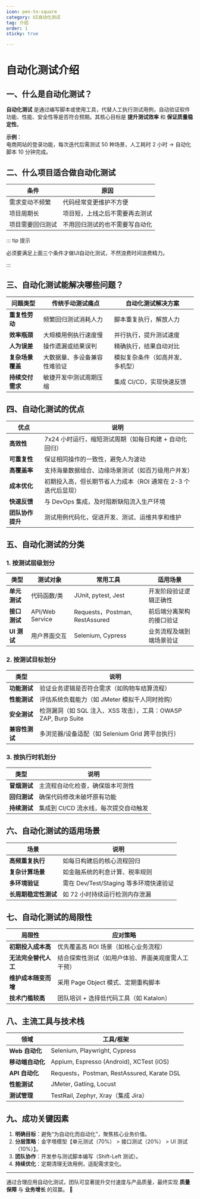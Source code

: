 ```yaml
---
icon: pen-to-square
category: UI自动化测试
tag: 介绍
order: 1
sticky: true

---
```


# 自动化测试介绍


## **一、什么是自动化测试？**
**自动化测试** 是通过编写脚本或使用工具，代替人工执行测试用例，自动验证软件功能、性能、安全性等是否符合预期。其核心目标是 **提升测试效率** 和 **保证质量稳定性**。

**示例**：  
电商网站的登录功能，每次迭代后需测试 50 种场景，人工耗时 2 小时 → 自动化脚本 10 分钟完成。

## 二、什么项目适合做自动化测试

| 条件             | 原因                           |
| ---------------- | ------------------------------ |
| 需求变动不频繁   | 代码经常变更维护不方便         |
| 项目周期长       | 项目短，上线之后不需要再去测试 |
| 项目需要回归测试 | 不用回归测试的也不需要写自动化 |

::: tip 提示

必须要满足上面三个条件才做UI自动化测试，不然浪费时间浪费精力。

:::

## 三、**自动化测试能解决哪些问题？**

| 问题类型         | 传统手动测试痛点             | 自动化测试解决方案               |
| ---------------- | ---------------------------- | -------------------------------- |
| **重复性劳动**   | 频繁回归测试消耗人力         | 脚本重复执行，解放人力           |
| **效率瓶颈**     | 大规模用例执行速度慢         | 并行执行，提升测试速度           |
| **人为误差**     | 操作遗漏或结果误判           | 精确执行，结果自动对比           |
| **复杂场景覆盖** | 大数据量、多设备兼容性难验证 | 模拟复杂条件（如高并发、多机型） |
| **持续交付需求** | 敏捷开发中测试周期压缩       | 集成 CI/CD，实现快速反馈         |

## 四、自动化测试的优点
| 优点             | 说明                                                         |
| ---------------- | ------------------------------------------------------------ |
| **高效性**       | 7x24 小时运行，缩短测试周期（如每日构建 + 自动化回归）       |
| **可重复性**     | 保证相同操作的一致性，避免人为波动                           |
| **高覆盖率**     | 支持海量数据组合、边缘场景测试（如百万级用户并发）           |
| **成本优化**     | 初期投入高，但长期节省人力成本（ROI 通常在 2-3 个迭代后显现） |
| **快速反馈**     | 与 DevOps 集成，及时阻断缺陷流入生产环境                     |
| **团队协作提升** | 测试用例代码化，促进开发、测试、运维共享和维护               |

## 五、自动化测试的分类
### 1. 按测试层级划分
| 类型         | 测试对象        | 常用工具                       | 适用场景                 |
| ------------ | --------------- | ------------------------------ | ------------------------ |
| **单元测试** | 代码函数/类     | JUnit, pytest, Jest            | 开发阶段验证逻辑正确性   |
| **接口测试** | API/Web Service | Requests，Postman, RestAssured | 前后端分离架构的接口验证 |
| **UI 测试**  | 用户界面交互    | Selenium, Cypress              | 业务流程及端到端场景验证 |

### 2. 按测试目标划分
| 类型           | 说明                                                         |
| -------------- | ------------------------------------------------------------ |
| **功能测试**   | 验证业务逻辑是否符合需求（如购物车结算流程）                 |
| **性能测试**   | 评估系统负载能力（如 JMeter 模拟千人同时抢购）               |
| **安全测试**   | 检测漏洞（如 SQL 注入、XSS 攻击），工具：OWASP ZAP, Burp Suite |
| **兼容性测试** | 多浏览器/设备适配（如 Selenium Grid 跨平台执行）             |

### 3. 按执行时机划分
| 类型         | 说明                                  |
| ------------ | ------------------------------------- |
| **冒烟测试** | 主流程自动化检查，确保版本可测性      |
| **回归测试** | 确保代码修改未破坏原有功能            |
| **持续测试** | 集成到 CI/CD 流水线，每次提交自动触发 |

## **六、自动化测试的适用场景**
| 场景                 | 说明                                   |
| -------------------- | -------------------------------------- |
| **高频重复执行**     | 如每日构建后的核心流程回归             |
| **复杂计算场景**     | 如金融系统的利息计算、税率规则         |
| **多环境验证**       | 需在 Dev/Test/Staging 等多环境快速验证 |
| **长周期稳定性测试** | 如 72 小时持续运行检测内存泄漏         |

## **七、自动化测试的局限性**
| 局限性               | 应对策略                                           |
| -------------------- | -------------------------------------------------- |
| **初期投入成本高**   | 优先覆盖高 ROI 场景（如核心业务流程）              |
| **无法完全替代人工** | 结合探索性测试（如用户体验、界面美观度需人工干预） |
| **维护成本随变而增** | 采用 Page Object 模式、定期重构脚本                |
| **技术门槛较高**     | 团队培训 + 选择低代码工具（如 Katalon）            |

## **八、主流工具与技术栈**
| 领域             | 工具/框架                                  |
| ---------------- | ------------------------------------------ |
| **Web 自动化**   | Selenium, Playwright, Cypress              |
| **移动端自动化** | Appium, Espresso (Android), XCTest (iOS)   |
| **API 自动化**   | Requests，Postman, RestAssured, Karate DSL |
| **性能测试**     | JMeter, Gatling, Locust                    |
| **测试管理**     | TestRail, Zephyr, Xray（集成 Jira）        |

## **九、成功关键因素**
1. **明确目标**：避免“为自动化而自动化”，聚焦核心业务价值。
2. **分层策略**：金字塔模型【单元测试（70%） > 接口测试（20%） > UI 测试（10%）】。
3. **团队协作**：开发参与测试脚本编写（Shift-Left 测试）。
4. **持续优化**：定期清理无效用例，适配需求变化。

---

通过合理应用自动化测试，团队可显著提升交付速度与产品质量，最终实现 **质量保障** 与 **业务增长** 的双赢。 🚀